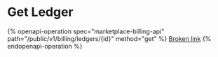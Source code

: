 # Get Ledger

{% openapi-operation spec="marketplace-billing-api" path="/public/v1/billing/ledgers/{id}" method="get" %}
[Broken link](broken-reference)
{% endopenapi-operation %}
